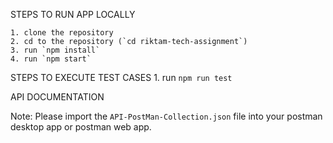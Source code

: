STEPS TO RUN APP LOCALLY

    1. clone the repository
    2. cd to the repository (`cd riktam-tech-assignment`)
    3. run `npm install`
    4. run `npm start`

STEPS TO EXECUTE TEST CASES
    1. run `npm run test`

API DOCUMENTATION

Note: Please import the `API-PostMan-Collection.json` file into your postman desktop app or postman web app.
